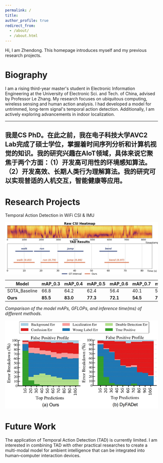 ```yaml
---
permalink: /
title: 
author_profile: true
redirect_from: 
  - /about/
  - /about.html
---
```


Hi, I am Zhendong. This homepage introduces myself and my previous research projects. 

Biography
======
I am a rising third-year master's student in Electronic Information Engineering at the University of Electronic Sci. and Tech. of China, advised by Professor Le Zhang. My research focuses on ubiquitous computing, wireless sensing and human action analysis. I had developed a model for untrimmed, long-term signal's temporal action detection. Additionally, I am actively exploring advancements in indoor localization. 

---
我是CS PhD。在此之前，我在电子科技大学AVC2 Lab完成了硕士学位，掌握着时间序列分析和计算机视觉的知识。我的研究兴趣在AIoT领域，具体来说它聚焦于两个方面：（1）开发高可用性的环境感知算法。（2）开发高效、长期人类行为理解算法。我的研究可以实现普适的人机交互，智能健康等应用。
---

Research Projects
======
Temporal Action Detection in WiFi CSI & IMU

![TAD model outputs](/images/tad.jpg)


| Model    | mAP_0.3 | mAP_0.4 | mAP_0.5 | mAP_0.6 | mAP_0.7 | **mAP_avg** | GFlops | Time/ms |
|----------|---------|---------|---------|---------|---------|-------------|--------|---------|
| SOTA_Baseline | 66.8    | 64.2    | 62.4    | 56.4    | 40.1    | 58.0        | 304.0  | 106.0   |
| **Ours** | **85.5**| **83.0**| **77.3**| **72.1**| **54.5**| **74.5**    | **44.1**| **61.8**    |

*Comparison of the model mAPs, GFLOPs, and inference time(ms) of different methods.*

![Error Analysis](/images/error.jpg)

Future Work
======

The application of Temporal Action Detection (TAD) is currently limited. I am interested in combining TAD with other practical researches to create a multi-modal model for ambient intelligence that can be integrated into human–computer interaction devices.
